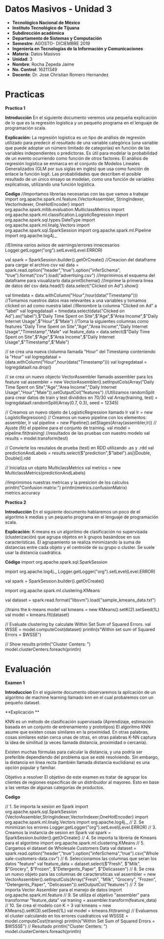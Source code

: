 # Datos Masivos - Unidad 3

 - **Tecnológico Nacional de México**
 - **Instituto Tecnológico de Tijuana**
 - **Subdirección académica**
 - **Departamento de Sistemas y Computación**
 - **Semestre**: AGOSTO- DICIEMBRE 2019
 - **Ingeniería en Tecnologías de la Información y Comunicaciones**
 - **Materia**: Datos Masivos
 - **Unidad**: 3
 - **Nombre**: Rocha Zepeda Jaime
 - **No. Control**: 16211349
 - **Docente**: Dr. Jose Christian Romero Hernandez
 

 # Practicas
**Practica 1**

**Introducción**
En el siguiente documento veremos una pequeña explicación de lo que es la regresión logística y un pequeño programa en el lenguaje de programación scala.

**Explicación:**
La regresión logística es un tipo de análisis de regresión utilizado para predecir el resultado de una variable categórica (una variable que puede adoptar un número limitado de categorías) en función de las variables independientes o predictoras. Es útil para modelar la probabilidad de un evento ocurriendo como función de otros factores. El análisis de regresión logística se enmarca en el conjunto de Modelos Lineales Generalizados (GLM por sus siglas en inglés) que usa como función de enlace la función logit. Las probabilidades que describen el posible resultado de un único ensayo se modelan, como una función de variables explicativas, utilizando una función logística.

**Codigo**
//Importamos librerias necesarias con las que vamos a trabajar
import org.apache.spark.ml.feature.{VectorAssembler, StringIndexer, VectorIndexer, OneHotEncoder}
import org.apache.spark.mllib.evaluation.MulticlassMetrics
import org.apache.spark.ml.classification.LogisticRegression
import org.apache.spark.sql.types.DateType
import org.apache.spark.ml.linalg.Vectors
import org.apache.spark.sql.SparkSession
import org.apache.spark.ml.Pipeline
import org.apache.log4j._
 
//Elimina varios avisos de warnings/errores innecesarios
Logger.getLogger("org").setLevel(Level.ERROR)
 
val spark = SparkSession.builder().getOrCreate()
//Creacion del dataframe para cargar el archivo csv
val data  = spark.read.option("header","true").option("inferSchema", "true").format("csv").load("advertising.csv")
//Imprimimos el esquema del dataframe para visualizarlo
data.printSchema()
//Imprime la primera linea de datos del csv
data.head(1)
data.select("Clicked on Ad").show()
 
val timedata = data.withColumn("Hour",hour(data("Timestamp")))
//Tomamos nuestros datos mas relevantes a una variables y tomamos clicked on ad como nuestra label
//Renombre la columna "Clicked on Ad" a "label"
val logregdataall = timedata.select(data("Clicked on Ad").as("label"),$"Daily Time Spent on Site",$"Age",$"Area Income",$"Daily Internet Usage",$"Hour",$"Male")
//Toma la siguientes columnas como features "Daily Time Spent on Site","Age","Area Income","Daily Internet Usage","Timestamp","Male"
val feature_data = data.select($"Daily Time Spent on Site",$"Age",$"Area Income",$"Daily Internet Usage",$"Timestamp",$"Male")
 
 
 
 
// se crea una nueva clolumna llamada "Hour" del Timestamp conteniendo la  "Hour"
val logregdataal = (data.withColumn("Hour",hour(data("Timestamp")))
val logregdataal = logregdataall.na.drop()
 
// se crea un nuevo objecto VectorAssembler llamado assembler para los feature
val assembler = new VectorAssembler().setInputCols(Array("Daily Time Spent on Site","Age","Area Income","Daily Internet Usage","Hour","Male")).setOutputCol("features")
//Utilizamos randomSplit para crear datos de train y test divididos en 70/30
val Array(training, test) = logregdataall.randomSplit(Array(0.7, 0.3), seed = 12345)
 
// Creamos un nuevo objeto de  LogisticRegression llamado lr
val lr = new LogisticRegression()
// Creamos un nuevo  pipeline con los elementos: assembler, lr
val pipeline = new Pipeline().setStages(Array(assembler,lr))
// Ajuste (fit) el pipeline para el conjunto de training.
val model = pipeline.fit(training)
//resultados de las pruebas con nuestro modelo
val results = model.transform(test)
 
// Convierte los resutalos de prueba (test) en RDD utilizando .as y .rdd
val predictionAndLabels = results.select($"prediction",$"label").as[(Double, Double)].rdd
 
// Inicializa un objeto MulticlassMetrics 
val metrics = new MulticlassMetrics(predictionAndLabels)
 
//Imprimimos nuestras metricas y la presicion de los calculos
println("Confusion matrix:")
println(metrics.confusionMatrix)
metrics.accuracy

**Practica 2**

**Introducción**
En el siguiente documento hablaremos un poco de el algoritmo k medias y un pequeño programa en el lenguaje de programación scala.

**Explicación:**
K-means es un algoritmo de clasificación no supervisada (clusterización) que agrupa objetos en k grupos basándose en sus características. El agrupamiento se realiza minimizando la suma de distancias entre cada objeto y el centroide de su grupo o cluster. Se suele usar la distancia cuadrática.

**Código**
import org.apache.spark.sql.SparkSession
 
import org.apache.log4j._
Logger.getLogger("org").setLevel(Level.ERROR)
 
val spark = SparkSession.builder().getOrCreate()
 
import org.apache.spark.ml.clustering.KMeans
 
val dataset = spark.read.format("libsvm").load("sample_kmeans_data.txt")
 
//trains the k-means model
val kmeans = new KMeans().setK(2).setSeed(1L)
val model = kmeans.fit(dataset)
 
// Evaluate clustering by calculate Within Set Sum of Squared Errors.
val WSSE = model.computeCost(dataset)
println(s"Within set sum of Squared Errors = $WSSE")
 
// Show results
println("Cluster Centers: ")
model.clusterCenters.foreach(println)

# Evaluación 
**Examen 1**

**Introduccion**
En el siguiente documento observaremos la aplicación de un algoritmo de machine learning llamado knn en el cual probaremos con un pequeño dataset.

**Explicación **

KNN es un método de clasificación supervisada (Aprendizaje, estimación basada en un conjunto de entrenamiento y prototipos)
El algoritmo KNN asume que existen cosas similares en la proximidad. En otras palabras, cosas similares están cerca unas de otras, en otras palabras K-NN captura la idea de similitud (a veces llamada distancia, proximidad o cercanía).

Existen muchas fórmulas para calcular la distancia, y una podría ser preferible dependiendo del problema que se esté resolviendo. Sin embargo, la distancia en línea recta (también llamada distancia euclidiana) es una opción popular y familiar.

Objetivo a resolver
El objetivo de este examen es tratar de agrupar los clientes de regiones específicas de un distribuidor al mayoreo. Esto en base a las ventas de algunas categorías de productos.



**Codigo**

// 1. Se importa la sesion en Spark
import org.apache.spark.sql.SparkSession
{VectorAssembler,StringIndexer,VectorIndexer,OneHotEncoder}
import org.apache.spark.ml.linalg.Vectors
import org.apache.log4j._
// 2. Se minimizan los errores
Logger.getLogger("org").setLevel(Level.ERROR)
// 3. Creamos la instancia de sesion en Spark
val spark = SparkSession.builder().getOrCreate()
// 4. Se importa la libreria de Kmeans para el algoritmo
import org.apache.spark.ml.clustering.KMeans
// 5. Cargamos el dataset de Wholesale Customers Data
val dataset = spark.read.option("header","true").option("inferSchema","true").csv("Wholesale-customers-data.csv")
// 6. Seleccionamos las columnas que seran los datos "feature"
val feature_data = dataset.select($"Fresh", $"Milk", $"Grocery", $"Frozen", $"Detergents_Paper", $"Delicassen")
// 8. Se crea un nuevo objeto para las columnas de caractersiticas
val assembler = new VectorAssembler().setInputCols(Array("Fresh", "Milk", "Grocery", "Frozen", "Detergents_Paper", "Delicassen")).setOutputCol("features")
// 7. Se importa Vector Assembler para el manejo de datos
import org.apache.spark.ml.feature
// 9. Se utiliza el objetivo "assembler" para transformar "feature_data"
val traning = assembler.transform(feature_data)
// 10. Se crea el modelo con K = 3
val kmeans = new KMeans().setK(3).setSeed(1L)
val model = kmeans.fit(traning)
// Evaluamos el cluster calculando en los errores cuadraticos
val WSSSE = model.computeCost(traning)
println(s"Within Set Sum of Squared Errors = $WSSSE")
// Resultado
println("Cluster Centers: ")
model.clusterCenters.foreach(println)
